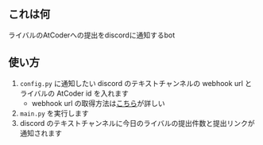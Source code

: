 ## これは何

ライバルのAtCoderへの提出をdiscordに通知するbot

## 使い方
1. `config.py` に通知したい discord のテキストチャンネルの webhook url と ライバルの AtCoder id を入れます
    - webhook url の取得方法は[こちら](https://zenn.dev/lambta/articles/5edbda4ccb1ec6)が詳しい
2. `main.py` を実行します
3. discord のテキストチャンネルに今日のライバルの提出件数と提出リンクが通知されます